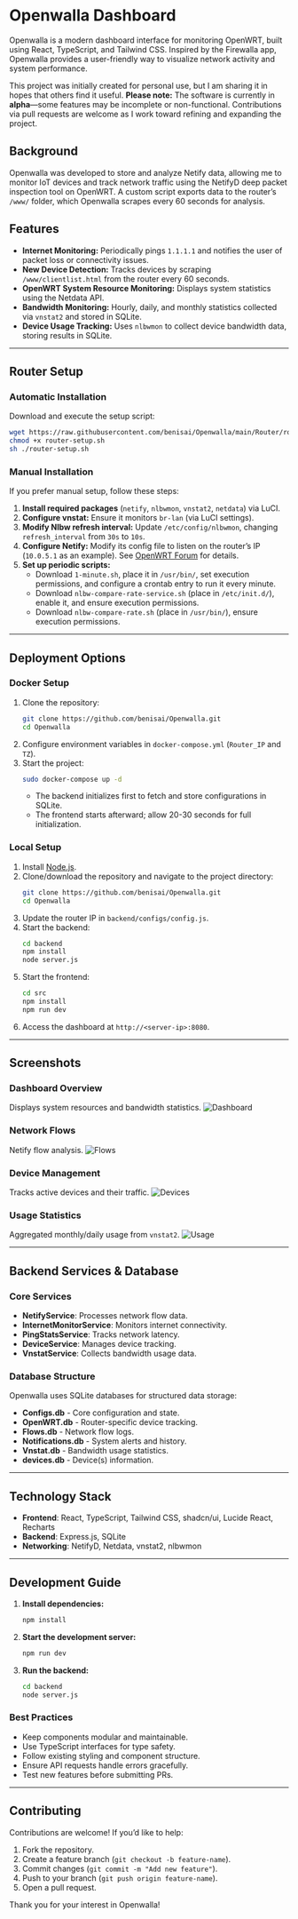# Openwalla Dashboard

Openwalla is a modern dashboard interface for monitoring OpenWRT, built using React, TypeScript, and Tailwind CSS. Inspired by the Firewalla app, Openwalla provides a user-friendly way to visualize network activity and system performance.

This project was initially created for personal use, but I am sharing it in hopes that others find it useful. **Please note:** The software is currently in **alpha**—some features may be incomplete or non-functional. Contributions via pull requests are welcome as I work toward refining and expanding the project.

## Background
Openwalla was developed to store and analyze Netify data, allowing me to monitor IoT devices and track network traffic using the NetifyD deep packet inspection tool on OpenWRT. A custom script exports data to the router’s `/www/` folder, which Openwalla scrapes every 60 seconds for analysis.

## Features
- **Internet Monitoring:** Periodically pings `1.1.1.1` and notifies the user of packet loss or connectivity issues.
- **New Device Detection:** Tracks devices by scraping `/www/clientlist.html` from the router every 60 seconds.
- **OpenWRT System Resource Monitoring:** Displays system statistics using the Netdata API.
- **Bandwidth Monitoring:** Hourly, daily, and monthly statistics collected via `vnstat2` and stored in SQLite.
- **Device Usage Tracking:** Uses `nlbwmon` to collect device bandwidth data, storing results in SQLite.

---

## Router Setup

### Automatic Installation
Download and execute the setup script:
```bash
wget https://raw.githubusercontent.com/benisai/Openwalla/main/Router/router-setup.sh
chmod +x router-setup.sh
sh ./router-setup.sh
```

### Manual Installation
If you prefer manual setup, follow these steps:
1. **Install required packages** (`netify`, `nlbwmon`, `vnstat2`, `netdata`) via LuCI.
2. **Configure vnstat:** Ensure it monitors `br-lan` (via LuCI settings).
3. **Modify Nlbw refresh interval:** Update `/etc/config/nlbwmon`, changing `refresh_interval` from `30s` to `10s`.
4. **Configure Netify:** Modify its config file to listen on the router’s IP (`10.0.5.1` as an example). See [OpenWRT Forum](https://forum.openwrt.org/t/open-source-dpi-and-network-intelligence-engine-beta/52994) for details.
5. **Set up periodic scripts:**
   - Download `1-minute.sh`, place it in `/usr/bin/`, set execution permissions, and configure a crontab entry to run it every minute.
   - Download `nlbw-compare-rate-service.sh` (place in `/etc/init.d/`), enable it, and ensure execution permissions.
   - Download `nlbw-compare-rate.sh` (place in `/usr/bin/`), ensure execution permissions.

---

## Deployment Options

### Docker Setup
1. Clone the repository:
   ```bash
   git clone https://github.com/benisai/Openwalla.git
   cd Openwalla
   ```
2. Configure environment variables in `docker-compose.yml` (`Router_IP` and `TZ`).
3. Start the project:
   ```bash
   sudo docker-compose up -d
   ```
   - The backend initializes first to fetch and store configurations in SQLite.
   - The frontend starts afterward; allow 20-30 seconds for full initialization.

### Local Setup
1. Install [Node.js](https://nodejs.org/en/download).
2. Clone/download the repository and navigate to the project directory:
   ```bash
   git clone https://github.com/benisai/Openwalla.git
   cd Openwalla
   ```
3. Update the router IP in `backend/configs/config.js`.
4. Start the backend:
   ```bash
   cd backend
   npm install
   node server.js
   ```
5. Start the frontend:
   ```bash
   cd src
   npm install
   npm run dev
   ```
6. Access the dashboard at `http://<server-ip>:8080`.

---

## Screenshots
### Dashboard Overview
Displays system resources and bandwidth statistics.
![Dashboard](https://github.com/user-attachments/assets/bacc4e74-aa46-4d18-bda6-a72bb1107620)

### Network Flows
Netify flow analysis.
![Flows](https://github.com/user-attachments/assets/b4356288-4364-464d-8a91-fce4e2931217)

### Device Management
Tracks active devices and their traffic.
![Devices](https://github.com/user-attachments/assets/6ce0e54b-258d-42db-a52d-d1c3307f2479)

### Usage Statistics
Aggregated monthly/daily usage from `vnstat2`.
![Usage](https://github.com/user-attachments/assets/90322cfd-4dea-4f01-a634-42dd09cefe2c)

---

## Backend Services & Database

### Core Services
- **NetifyService**: Processes network flow data.
- **InternetMonitorService**: Monitors internet connectivity.
- **PingStatsService**: Tracks network latency.
- **DeviceService**: Manages device tracking.
- **VnstatService**: Collects bandwidth usage data.

### Database Structure
Openwalla uses SQLite databases for structured data storage:
- **Configs.db** - Core configuration and state.
- **OpenWRT.db** - Router-specific device tracking.
- **Flows.db** - Network flow logs.
- **Notifications.db** - System alerts and history.
- **Vnstat.db** - Bandwidth usage statistics.
- **devices.db** - Device(s) information.

---

## Technology Stack
- **Frontend**: React, TypeScript, Tailwind CSS, shadcn/ui, Lucide React, Recharts
- **Backend**: Express.js, SQLite
- **Networking**: NetifyD, Netdata, vnstat2, nlbwmon

---

## Development Guide
1. **Install dependencies:**
   ```bash
   npm install
   ```
2. **Start the development server:**
   ```bash
   npm run dev
   ```
3. **Run the backend:**
   ```bash
   cd backend
   node server.js
   ```

### Best Practices
- Keep components modular and maintainable.
- Use TypeScript interfaces for type safety.
- Follow existing styling and component structure.
- Ensure API requests handle errors gracefully.
- Test new features before submitting PRs.

---

## Contributing
Contributions are welcome! If you’d like to help:
1. Fork the repository.
2. Create a feature branch (`git checkout -b feature-name`).
3. Commit changes (`git commit -m "Add new feature"`).
4. Push to your branch (`git push origin feature-name`).
5. Open a pull request.

Thank you for your interest in Openwalla!

